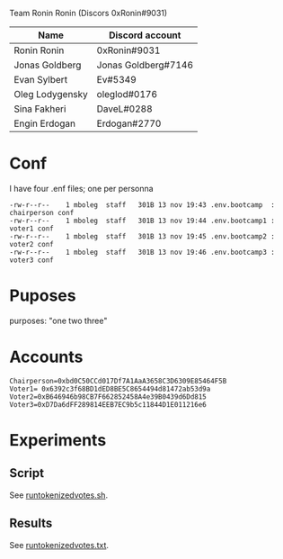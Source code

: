 Team
Ronin Ronin (Discors 0xRonin#9031)

| Name              | Discord account      |
|-------------------|----------------------|
| Ronin Ronin       | 0xRonin#9031         |
| Jonas Goldberg    | Jonas Goldberg#7146  |
| Evan Sylbert      | Ev#5349              |
| Oleg Lodygensky   | oleglod#0176         |
| Sina Fakheri      | DaveL#0288           |
| Engin Erdogan     | Erdogan#2770         |

# Conf
I have four .enf files; one per personna
```
-rw-r--r--    1 mboleg  staff   301B 13 nov 19:43 .env.bootcamp  : chairperson conf
-rw-r--r--    1 mboleg  staff   301B 13 nov 19:44 .env.bootcamp1 : voter1 conf
-rw-r--r--    1 mboleg  staff   301B 13 nov 19:45 .env.bootcamp2 : voter2 conf
-rw-r--r--    1 mboleg  staff   301B 13 nov 19:46 .env.bootcamp3 : voter3 conf
```


# Puposes 
purposes: "one two three"

# Accounts
```
Chairperson=0xbd0C50CCd017Df7A1AaA3658C3D6309E85464F5B
Voter1= 0x6392c3f68BD1dED8BE5C8654494d81472ab53d9a
Voter2=0xB646946b98CB7F662852458A4e39B0439d6Dd815
Voter3=0xD7Da6dFF289814EEB7EC9b5c11844D1E011216e6
```

# Experiments

## Script

See [runtokenizedvotes.sh](runtokenizedvotes.sh).

## Results

See [runtokenizedvotes.txt](runtokenizedvotes.txt).
